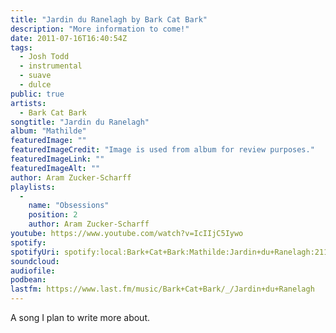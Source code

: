 ```yaml
---
title: "Jardin du Ranelagh by Bark Cat Bark"
description: "More information to come!"
date: 2011-07-16T16:40:54Z
tags:
  - Josh Todd
  - instrumental
  - suave
  - dulce
public: true
artists:
  - Bark Cat Bark
songtitle: "Jardin du Ranelagh"
album: "Mathilde"
featuredImage: ""
featuredImageCredit: "Image is used from album for review purposes."
featuredImageLink: ""
featuredImageAlt: ""
author: Aram Zucker-Scharff
playlists:
  -
    name: "Obsessions"
    position: 2
    author: Aram Zucker-Scharff
youtube: https://www.youtube.com/watch?v=IcIIjC5Iywo
spotify: 
spotifyUri: spotify:local:Bark+Cat+Bark:Mathilde:Jardin+du+Ranelagh:211
soundcloud:
audiofile:
podbean:
lastfm: https://www.last.fm/music/Bark+Cat+Bark/_/Jardin+du+Ranelagh
---
```


A song I plan to write more about.
		